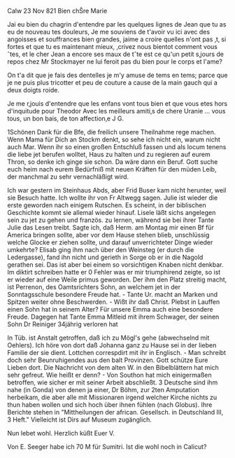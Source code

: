  Calw 23 Nov 821
Bien chŠre Marie

Jai eu bien du chagrin d'entendre par les quelques lignes de Jean que tu as eu de nouveau tes douleurs, Je me souviens de t'avoir vu ici avec des angoisses et souffrances bien grandes, jaime a croire quelles n'ont pas ‚t‚ si fortes et que tu es maintenant mieux, ‚crivez nous bientot comment vous ˆtes, et le cher Jean a encore ses maux de tˆte est ce qu'un petit s‚jours de repos chez Mr Stockmayer ne lui feroit pas du bien pour le corps et l'ame?

On t'a dit que je fais des dentelles je m'y amuse de tems en tems; parce que je ne puis plus tricotter et peu de couture a cause de la main gauch qui a deux doigts roide.

Je me r‚jouis d'entendre que les enfans vont tous bien et que vous etes hors d'inquitude pour Theodor Avec les meilleurs amiti‚s de chere Uranie … vous tous, un bon bais‚ de
 ton affection‚e J G.



1Schönen Dank für die Bfe, die freilich unsere Theilnahme rege machen. Wenn Mama für Dich an Stockm denkt, so sehe ich nicht ein, warum nicht auch Mar. Wenn ihr so einen großen Entschluß fassen und als locum tenens die liebe jet berufen wolltet, Haus zu halten und zu regieren auf eurem Thron, so denke ich ginge sie schon. Da wäre dann ein Beruf. Gott suche euch heim nach eurem Bedürfniß mit neuen Kräften für den müden Leib, der manchmal zu sehr vernachläßigt wird.

Ich war gestern im Steinhaus Abds, aber Frid Buser kam nicht herunter, weil sie Besuch hatte. Ich wollte ihr von Fr Altwegg sagen. Julie ist wieder die erste geworden nach einigem Rutschen. Es scheint, in der biblischen Geschichte kommt sie allemal wieder hinauf. Lisele läßt sichs angelegen sein zu jet zu gehen und französ. zu lernen, während sie bei ihrer Tante Julie das Lesen treibt. Sagte ich, daß Herm. am Montag mir einen Bf für America bringen sollte, aber vor dem Hause stehen blieb, unschlüssig welche Glocke er ziehen sollte, und darauf unverrichteter Dinge wieder umkehrte? Elisab ging ihm nach über den Weinsteg (er durch die Ledergasse), fand ihn nicht und gerieth in Sorge ob er in die Nagold gerathen sei. Das ist aber bei einem so vorsichtigen Knaben nicht denkbar. Im diktirt schreiben hatte er 0 Fehler was er mir triumphirend zeigte, so ist er wieder auf eine Weile primus geworden. Der ihm den Platz streitig macht, ist Perrenon, des Oamtsrichters Sohn, an welchem jet in der Sonntagsschule besondere Freude hat. - Tante Ur. macht an Marken und Spitzen weiter ohne Beschwerden. - Wißt ihr daß Christ. Plebst in Lauffen einen Sohn hat in seinem Alter? Für unsere Emma auch eine besondere Freude. Dagegen hat Tante Emma Mitleid mit ihrem Schwager, der seinen Sohn Dr Reiniger 34jährig verloren hat

In Tüb. ist Anstalt getroffen, daß ich zu Mögl's gehe (abwechselnd mit Oehlers). Ich höre von dort daß Johanna ganz zu Hause sei in der lieben Familie der sie dient. Lottchen correspdirt mit ihr in Englisch. - Man schreibt doch sehr Beunruhigendes aus den balt Provinzen. Gott schütze Eure Lieben dort. Die Nachricht von dem alten W. in den Bibelblättern hat mich sehr gefreut. Wie heißt er denn? - Von Southon hat mich einigermaßen betroffen, wie sicher er mit seiner Arbeit abschließt. 3 Deutsche sind ihm nahe (in Gonda) von denen ja einer, Dr Böhm, zur 2ten Amputation herbeikam, die aber alle mit Missionaren irgend welcher Kirche nichts zu thun haben wollen und sich hoch über ihnen fühlen (nach Globus). Ihre Berichte stehen in "Mittheilungen der african. Gesellsch. in Deutschland III, 3 Heft." Vielleicht ist Dirs auf Museum zugänglich.

Nun lebet wohl. Herzlich küßt
 Euer V.

Von E. Seeger habe ich 70 M für Sumitri. Ist die wohl noch in Calicut? 